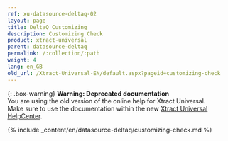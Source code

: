 ```yaml
---
ref: xu-datasource-deltaq-02
layout: page
title: DeltaQ Customizing
description: Customizing Check
product: xtract-universal
parent: datasource-deltaq
permalink: /:collection/:path
weight: 4
lang: en_GB
old_url: /Xtract-Universal-EN/default.aspx?pageid=customizing-check
---
```


{: .box-warning}
**Warning: Deprecated documentation** <br>
You are using the old version of the online help for Xtract Universal.<br>
Make sure to use the documentation within the new [Xtract Universal HelpCenter](https://helpcenter.theobald-software.com/xtract-universal/documentation/introduction/).

{% include _content/en/datasource-deltaq/customizing-check.md %}